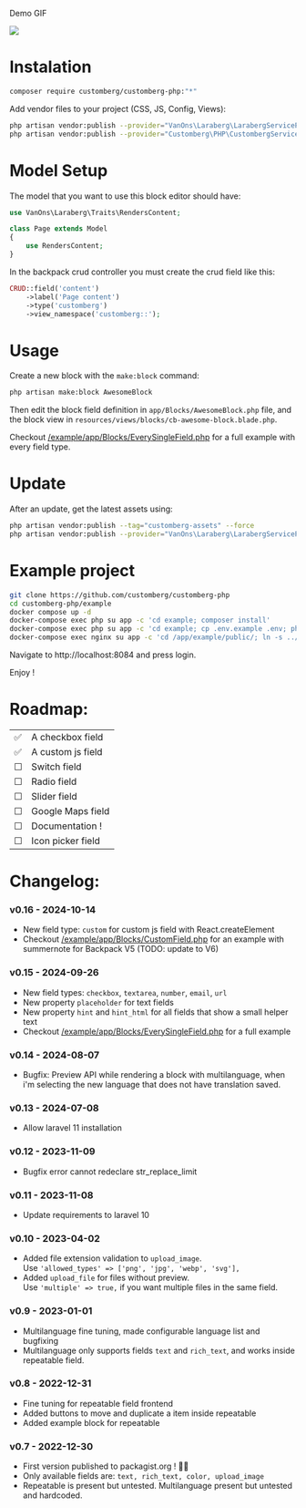 Demo GIF

<img src="customberg-demo.gif?raw=true">

# Instalation

```bash
composer require customberg/customberg-php:"*"
```

Add vendor files to your project (CSS, JS, Config, Views):

```bash
php artisan vendor:publish --provider="VanOns\Laraberg\LarabergServiceProvider"
php artisan vendor:publish --provider="Customberg\PHP\CustombergServiceProvider"
```

# Model Setup

The model that you want to use this block editor should have:

```php
use VanOns\Laraberg\Traits\RendersContent;

class Page extends Model
{
    use RendersContent;
}
```

In the backpack crud controller you must create the crud field like this:

```php
CRUD::field('content')
    ->label('Page content')
    ->type('customberg')
    ->view_namespace('customberg::');
```

# Usage

Create a new block with the `make:block` command:

```bash
php artisan make:block AwesomeBlock
```

Then edit the block field definition in `app/Blocks/AwesomeBlock.php` file, and the block view in `resources/views/blocks/cb-awesome-block.blade.php`.

Checkout [/example/app/Blocks/EverySingleField.php](https://github.com/customberg/customberg-php/blob/main/example/app/Blocks/EverySingleField.php) for a full example with every field type.

# Update

After an update, get the latest assets using:

```bash
php artisan vendor:publish --tag="customberg-assets" --force
php artisan vendor:publish --provider="VanOns\Laraberg\LarabergServiceProvider" --tag="public" --force
```

# Example project

```bash
git clone https://github.com/customberg/customberg-php
cd customberg-php/example
docker compose up -d
docker-compose exec php su app -c 'cd example; composer install'
docker-compose exec php su app -c 'cd example; cp .env.example .env; php artisan key:generate'
docker-compose exec nginx su app -c 'cd /app/example/public/; ln -s ../storage/app/public storage'
```

Navigate to http://localhost:8084 and press login.

Enjoy !

# Roadmap:

|          |                   |
| -------- | ----------------- |
| ✅       | A checkbox field  |
| ✅       | A custom js field  |
| &#x2610; | Switch field      |
| &#x2610; | Radio field       |
| &#x2610; | Slider field      |
| &#x2610; | Google Maps field |
| &#x2610; | Documentation !   |
| &#x2610; | Icon picker field |

# Changelog:

### v0.16 - 2024-10-14

-   New field type: `custom` for custom js field with React.createElement
-   Checkout [/example/app/Blocks/CustomField.php](https://github.com/customberg/customberg-php/blob/main/example/app/Blocks/CustomField.php) for an example with summernote for Backpack V5 (TODO: update to V6)

### v0.15 - 2024-09-26

-   New field types: `checkbox`, `textarea`, `number`, `email`, `url`
-   New property `placeholder` for text fields
-   New property `hint` and `hint_html` for all fields that show a small helper text
-   Checkout [/example/app/Blocks/EverySingleField.php](https://github.com/customberg/customberg-php/blob/main/example/app/Blocks/EverySingleField.php) for a full example

### v0.14 - 2024-08-07

-   Bugfix: Preview API while rendering a block with multilanguage, when i'm selecting the new language that does not have translation saved.

### v0.13 - 2024-07-08

-   Allow laravel 11 installation

### v0.12 - 2023-11-09

-   Bugfix error cannot redeclare str_replace_limit

### v0.11 - 2023-11-08

-   Update requirements to laravel 10

### v0.10 - 2023-04-02

-   Added file extension validation to `upload_image`.
    <br />Use `'allowed_types' => ['png', 'jpg', 'webp', 'svg'],`
-   Added `upload_file` for files without preview.
    <br />Use `'multiple' => true,` if you want multiple files in the same field.

### v0.9 - 2023-01-01

-   Multilanguage fine tuning, made configurable language list and bugfixing
-   Multilanguage only supports fields `text` and `rich_text`, and works inside repeatable field.

### v0.8 - 2022-12-31

-   Fine tuning for repeatable field frontend
-   Added buttons to move and duplicate a item inside repeatable
-   Added example block for repeatable

### v0.7 - 2022-12-30

-   First version published to packagist.org ! 🎉🥳
-   Only available fields are: `text, rich_text, color, upload_image`
-   Repeatable is present but untested. Multilanguage present but untested and hardcoded.
